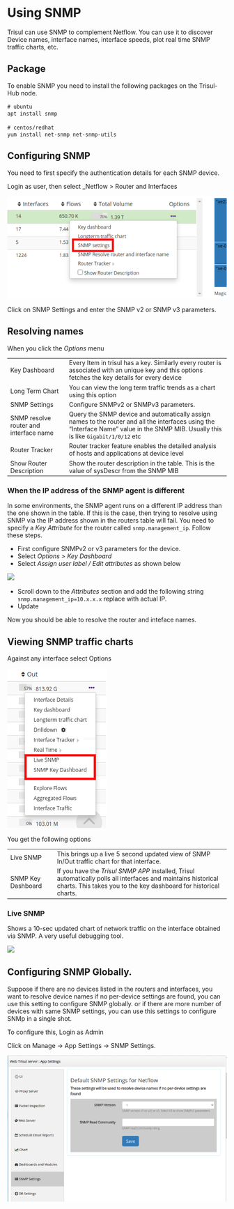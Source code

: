 # Using SNMP

Trisul can use SNMP to complement Netflow. You can use it to discover
Device names, interface names, interface speeds, plot real time SNMP
traffic charts, etc.

## Package

To enable SNMP you need to install the following packages on the
Trisul-Hub node.

``` language-bash
# ubuntu
apt install snmp

# centos/redhat
yum install net-snmp net-snmp-utils 
```

## Configuring SNMP

You need to first specify the authentication details for each SNMP
device.

<div class="info hand-o-right autohint">

Login as user, then select \_Netflow \> Router and Interfaces

</div>

![](images/snmp1.png)

Click on SNMP Settings and enter the SNMP v2 or SNMP v3 parameters.

## Resolving names

When you click the *Options* menu

|  |  |
|----|----|
| Key Dashboard | Every Item in trisul has a key. Similarly every router is associated with an unique key and this options fetches the key details for every device |
| Long Term Chart | You can view the long term traffic trends as a chart using this option |
| SNMP Settings | Configure SNMPv2 or SNMPv3 parameters. |
| SNMP resolve router and interface name | Query the SNMP device and automatically assign names to the router and all the interfaces using the “Interface Name” value in the SNMP MIB. Usually this is like `Gigabit/1/0/12` etc |
| Router Tracker | Router tracker feature enables the detailed analysis of hosts and applications at device level |
| Show Router Description | Show the router description in the table. This is the value of sysDescr from the SNMP MIB |

### When the IP address of the SNMP agent is different

In some environments, the SNMP agent runs on a different IP address than
the one shown in the table. If this is the case, then trying to resolve
using SNMP via the IP address shown in the routers table will fail. You
need to specify a *Key Attribute* for the router called
`snmp.management_ip`. Follow these steps.

- First configure SNMPv2 or v3 parameters for the device.
- Select *Options \> Key Dashboard*
- Select *Assign user label / Edit attributes* as shown below

![](images/snmp2.png)

- Scroll down to the *Attributes* section and add the following string
  `snmp.management_ip=10.x.x.x` replace with actual IP.
- Update

Now you should be able to resolve the router and inteface names.

## Viewing SNMP traffic charts

<div class="info hand-o-right autohint">

Against any interface select Options

</div>

![](images/snmp3.png)

You get the following options

|  |  |
|----|----|
| Live SNMP | This brings up a live 5 second updated view of SNMP In/Out traffic chart for that interface. |
| SNMP Key Dashboard | If you have the *Trisul SNMP APP* installed, Trisul automatically polls all interfaces and maintains historical charts. This takes you to the key dashboard for historical charts. |

### Live SNMP

Shows a 10-sec updated chart of network traffic on the interface
obtained via SNMP. A very useful debugging tool.

![](images/livesnmp.png)

## Configuring SNMP Globally.

Suppose if there are no devices listed in the routers and interfaces,
you want to resolve device names if no per-device settings are found,
you can use this setting to configure SNMP globally. or if there are
more number of devices with same SNMP settings, you can use this
settings to configure SNMp in a single shot.

To configure this, Login as Admin

<div class="info hand-o-right autohint">

Click on Manage -\> App Settings -\> SNMP Settings.

</div>

![](images/snmp_global.png)
